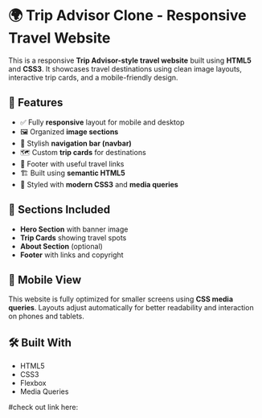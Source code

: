 # 🌍 Trip Advisor Clone - Responsive Travel Website

This is a responsive **Trip Advisor-style travel website** built using **HTML5** and **CSS3**. It showcases travel destinations using clean image layouts, interactive trip cards, and a mobile-friendly design.

## 🚀 Features

- ✅ Fully **responsive** layout for mobile and desktop
- 🖼️ Organized **image sections**
- 🧭 Stylish **navigation bar (navbar)**
- 🗺️ Custom **trip cards** for destinations
- 🦶 Footer with useful travel links
- 🏗️ Built using **semantic HTML5**
- 🎨 Styled with **modern CSS3** and **media queries**

## 📸 Sections Included

- **Hero Section** with banner image
- **Trip Cards** showing travel spots
- **About Section** (optional)
- **Footer** with links and copyright

## 📱 Mobile View

This website is fully optimized for smaller screens using **CSS media queries**. Layouts adjust automatically for better readability and interaction on phones and tablets.

## 🛠️ Built With

- HTML5  
- CSS3  
- Flexbox  
- Media Queries  

#check out
link here:
